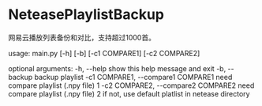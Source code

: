 # NeteasePlaylistBackup
网易云播放列表备份和对比，支持超过1000首。  
  
usage: main.py [-h] [-b] [-c1 COMPARE1] [-c2 COMPARE2]

optional arguments:
  -h, --help            show this help message and exit
  -b, --backup          backup playlist
  -c1 COMPARE1, --compare1 COMPARE1
                        need compare playlist (.npy file) 1
  -c2 COMPARE2, --compare2 COMPARE2
                        need compare playlist (.npy file) 2 if not, use
                        default platlist in netease directory
